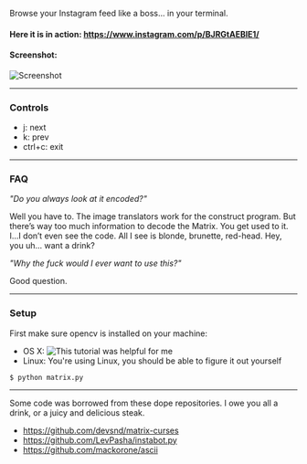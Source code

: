 Browse your Instagram feed like a boss... in your terminal.

#### Here it is in action: https://www.instagram.com/p/BJRGtAEBlE1/

#### Screenshot:
![Screenshot](http://i.imgur.com/KCTHbUk.jpg)

----------------------------------------------------------------------

### Controls
- j: next
- k: prev
- ctrl+c: exit

----------------------------------------------------------------------

### FAQ


_"Do you always look at it encoded?"_

Well you have to. The image translators work for the construct program.
But there’s way too much information to decode the Matrix.
You get used to it. I…I don’t even see the code.
All I see is blonde, brunette, red-head. Hey, you uh… want a drink?

_"Why the fuck would I ever want to use this?"_

Good question.

----------------------------------------------------------------------

### Setup

First make sure opencv is installed on your machine:
  - OS X: ![This tutorial was helpful for me](http://www.mobileway.net/2015/02/14/install-opencv-for-python-on-mac-os-x/)
  - Linux: You're using Linux, you should be able to figure it out yourself

```
$ python matrix.py
```

----------------------------------------------------------------------
Some code was borrowed from these dope repositories. I owe you all a drink, or a juicy and delicious steak.
 - https://github.com/devsnd/matrix-curses
 - https://github.com/LevPasha/instabot.py
 - https://github.com/mackorone/ascii
